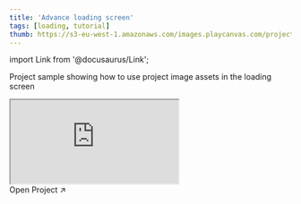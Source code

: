 ```yaml
---
title: 'Advance loading screen'
tags: [loading, tutorial]
thumb: https://s3-eu-west-1.amazonaws.com/images.playcanvas.com/projects/12/458028/1A9054-image-75.jpg
---
```


import Link from '@docusaurus/Link';

Project sample showing how to use project image assets in the loading screen

<div className="iframe-container">
    <iframe src="https://playcanv.as/p/Di3Fb3fx/" title="Advance loading screen" allow="camera; microphone; xr-spatial-tracking; fullscreen" allowfullscreen></iframe>
</div>

<Link to='https://playcanvas.com/project/458028/'>Open Project ↗</Link>
